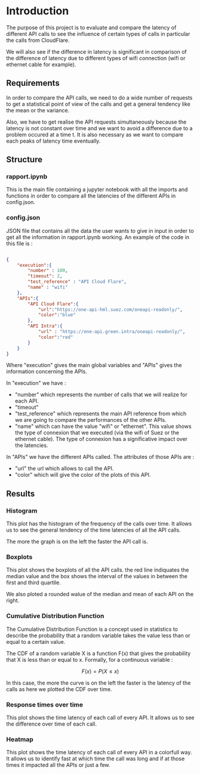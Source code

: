 # Introduction

The purpose of this project is to evaluate and compare the latency of different API calls to see the influence of certain types of calls in particular the calls from CloudFlare.
  
 We will also see if the difference in latency is significant in comparison of the difference of latency due to different types of wifi connection (wifi or ethernet cable for example).
  
## Requirements

In order to compare the API calls, we need to do a wide number of requests to get a statistical point of view of the calls and get a general tendency like the mean or the variance.
  
Also, we have to get realise the API requests simultaneously because the latency is not constant over time and we want to avoid a difference due to a problem occured at a time t. It is also necessary as we want to compare each peaks of latency time eventually.

## Structure

### rapport.ipynb

This is the main file containing a jupyter notebook with all the imports and functions in order to compare all the latencies of the different APIs in config.json.

### config.json

JSON file that contains all the data the user wants to give in input in order to get all the information in rapport.ipynb working. An example of the code in this file is :

```json

{
    "execution":{
        "number" : 100,
        "timeout": 2,
        "test_reference" : "API Cloud Flare",
        "name" : "wifi"
    }, 
    "APIs":{
        "API Cloud Flare":{
            "url":"https://one-api-hml.suez.com/oneapi-readonly/",
            "color":"blue"
        },
        "API Intra":{ 
            "url" : "https://one-api.green.intra/oneapi-readonly/",
            "color":"red"
        }
    }
}

```

Where "execution" gives the main global variables and "APIs" gives the information concerning the APIs.
  
In "execution" we have :

* "number" which represents the number of calls that we will realize for each API.
* "timeout"
* "test_reference" which represents the main API reference from which we are going to compare the performances of the other APIs.
* "name" which can have the value "wifi" or "ethernet". This value shows the type of connexion that we executed (via the wifi of Suez or the ethernet cable). The type of connexion has a significative impact over the latencies.

In "APIs" we have the different APIs called. The attributes of those APIs are :

* "url" the url which allows to call the API.
* "color" which will give the color of the plots of this API.

## Results

### Histogram

This plot has the histogram of the frequency of the calls over time. It allows us to see the general tendency of the time latencies of all the API calls.
  
The more the graph is on the left the faster the API call is.

### Boxplots

This plot shows the boxplots of all the API calls. the red line indiquates the median value and the box shows the interval of the values in between the first and third quartile.
  
We also ploted a rounded walue of the median and mean of each API on the right.  

### Cumulative Distribution Function

The Cumulative Distribution Function is a concept used in statistics to describe the probability that a random variable takes the value less than or equal to a certain value.

The CDF of a random variable X is a function F(x) that gives the probability that X is less than or equal to x. Formally, for a continuous variable :

$$
F(x) = P(X \leq x)
$$

In this case, the more the curve is on the left the faster is the latency of the calls as here we plotted the CDF over time.

### Response times over time

This plot shows the time latency of each call of every API. It allows us to see the difference over time of each call.

### Heatmap

This plot shows the time latency of each call of every API in a colorfull way. It allows us to identify fast at which time the call was long and if at those times it impacted all the APIs or just a few.
